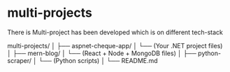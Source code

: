# multi-projects
There is Multi-project has been developed which is on different tech-stack


multi-projects/
│
├── aspnet-cheque-app/
│   └── (Your .NET project files)
│
├── mern-blog/
│   └── (React + Node + MongoDB files)
│
├── python-scraper/
│   └── (Python scripts)
│
└── README.md
